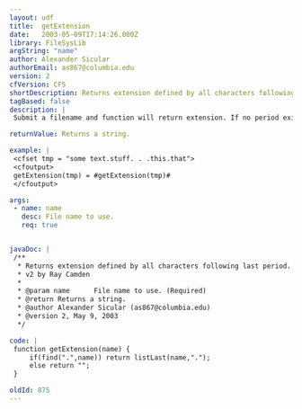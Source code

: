 ```yaml
---
layout: udf
title:  getExtension
date:   2003-05-09T17:14:26.000Z
library: FileSysLib
argString: "name"
author: Alexander Sicular
authorEmail: as867@columbia.edu
version: 2
cfVersion: CF5
shortDescription: Returns extension defined by all characters following last period.
tagBased: false
description: |
 Submit a filename and function will return extension. If no period exists in the filename, an empty string is returned.

returnValue: Returns a string.

example: |
 <cfset tmp = "some text.stuff. . .this.that">
 <cfoutput>
 getExtension(tmp) = #getExtension(tmp)#
 </cfoutput>

args:
 - name: name
   desc: File name to use.
   req: true


javaDoc: |
 /**
  * Returns extension defined by all characters following last period.
  * v2 by Ray Camden
  * 
  * @param name      File name to use. (Required)
  * @return Returns a string. 
  * @author Alexander Sicular (as867@columbia.edu) 
  * @version 2, May 9, 2003 
  */

code: |
 function getExtension(name) {  
     if(find(".",name)) return listLast(name,".");
     else return "";
 }

oldId: 875
---
```


